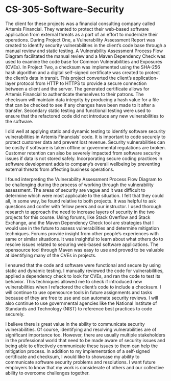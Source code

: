 # CS-305-Software-Security

The client for these projects was a financial consulting company called Artemis Financial. They wanted to protect their web-based software application from external threats as a part of an effort to modernize their operations. During Project One, a Vulnerability Assessment Report was created to identify security vulnerabilities in the client’s code base through a manual review and static testing. A Vulnerability Assessment Process Flow Diagram facilitated the manual review and a Maven Dependency Check was used to examine the code base for Common Vulnerabilities and Exposures (CVEs). In Project Two, a checksum was implemented using the SHA-256 hash algorithm and a digital self-signed certificate was created to protect the client’s data in transit. This project converted the client’s application-layer protocol from HTTP to HTTPS to provide a secure connection between a client and the server. The generated certificate allows for Artemis Financial to authenticate themselves to their patrons. The checksum will maintain data integrity by producing a hash value for a file that can be checked to see if any changes have been made to it after a transfer. Secondary static testing and functional testing were used to ensure that the refactored code did not introduce any new vulnerabilities to the software. 

I did well at applying static and dynamic testing to identify software security vulnerabilities in Artemis Financials’ code. It is important to code securely to protect customer data and prevent lost revenue. Security vulnerabilities can be costly if software is taken offline or governmental regulations are broken. Customer retention can also be severely  impacted from software security issues if data is not stored safely. Incorporating secure coding practices in software development adds to company’s overall wellbeing by preventing external threats from affecting business operations.  

I found interpreting the Vulnerability Assessment Process Flow Diagram to be challenging during the process of working through the vulnerability assessment. The areas of security are vague and it was difficult to determine which were most applicable to the situation. I felt that they could all, in some way, be found relative to both projects. It was helpful to ask questions and confer with fellow peers and our instructor. I used thorough research to approach the need to increase layers of security in the two projects for this course. Using forums, like Stack Overflow and Stack Exchange, and the Maven Dependency Check tool are strategies that I would use in the future to assess vulnerabilities and determine mitigation techniques. Forums provide insight from other people’s experiences with same or similar situations. It was insightful to learn about what others do to resolve issues related to securing web-based software applications. The opensource tool through Maven was easy to use and proved to be valuable at identifying many of the CVEs in projects. 

I ensured that the code and software were functional and secure by using static and dynamic testing. I manually reviewed the code for vulnerabilities, applied a dependency check to look for CVEs, and ran the code to test its behavior. This techniques allowed me to check if introduced new vulnerabilities when I refactored the client’s code to include a checksum. I will continue to use opensource tools in future assignments and tasks because of they are free to use and can automate security reviews. I will also continue to use governmental agencies like the National Institute of Standards and Technology (NIST) to reference best practices to code securely. 

I believe there is great value in the ability to communicate security vulnerabilities. Of course, identifying and resolving vulnerabilities are of significant importance too. However, there are usually multiple stakeholders in the professional world that need to be made aware of security issues and being able to effectively communicate these issues to them can help the mitigation process. In addition to my implementation of a self-signed certificate and checksum, I would like to showcase my ability to communicate software security problems and resolutions. I want future employers to know that my work is considerate of others and our collective ability to overcome challenges together.
